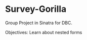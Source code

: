 Survey-Gorilla
==============

Group Project in Sinatra for DBC.

Objectives: Learn about nested forms
